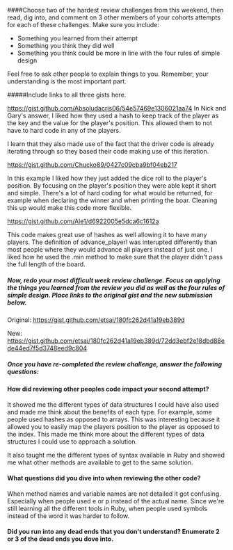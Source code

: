 ####Choose two of the hardest review challenges from this weekend, then read, dig into, and comment on 3 other members of your cohorts attempts for each of these challenges. Make sure you include:
  * Something you learned from their attempt
  * Something you think they did well
  * Something you think could be more in line with the four rules of simple design

Feel free to ask other people to explain things to you. Remember, your understanding is the most important part.

#####Include links to all three gists here.

https://gist.github.com/Absoludacris06/54e57469e1306021aa74
In Nick and Gary's answer, I liked how they used a hash to keep track of the player as the key and the value for the player's position. This allowed them to not have to hard code in any of the players.

I learn that they also made use of the fact that the driver code is already iterating through so they based their code making use of this iteration.

https://gist.github.com/Chucko89/0427c09cba9bf04eb217

In this example I liked how they just added the dice roll to the player's position. By focusing on the player's position they were able kept it short and simple. There's a lot of hard coding for what would be returned, for example when declaring the winner and when printing the boar. Cleaning this up would make this code more flexible.

https://gist.github.com/Ale1/d6922005e5dca6c1612a

This code makes great use of hashes as well allowing it to have many players. The definition of advance_player! was interupted differently than most people where they would advance all players instead of just one. I liked how he used the .min method to make sure that the player didn't pass the full length of the board.

##### Now, redo your most difficult week review challenge. Focus on applying the things you learned from the review you did as well as the four rules of simple design. Place links to the original gist and the new submission below.

Original:
https://gist.github.com/etsai/180fc262d41a19eb389d

New:
https://gist.github.com/etsai/180fc262d41a19eb389d/72dd3ebf2e18dbd88ede44ed7f5d3748eed9c804

##### Once you have re-completed the review challenge, answer the following questions:

#### How did reviewing other peoples code impact your second attempt?

It showed me the different types of data structures I could have also used and made me think about the benefits of each type. For example, some people used hashes as opposed to arrays. This was interesting because it allowed you to easily map the players position to the player as opposed to the index. This made me think more about the different types of data structures I could use to approach a solution.

It also taught me the different types of syntax available in Ruby and showed me what other methods are available to get to the same solution.

#### What questions did you dive into when reviewing the other code?

When method names and variable names are not detailed it got confusing. Especially when people used e or p instead of the actual name. Since we're still learning all the different tools in Ruby, when people used symbols instead of the word it was harder to follow.

#### Did you run into any dead ends that you don't understand? Enumerate 2 or 3 of the dead ends you dove into.







